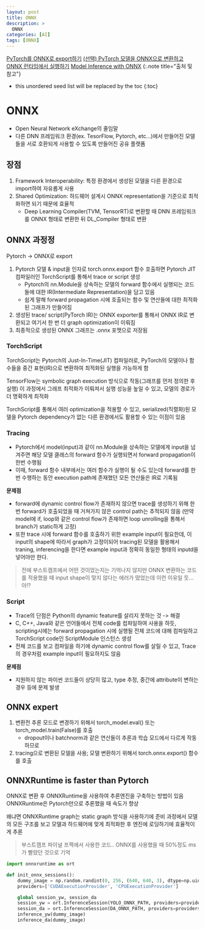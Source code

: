 ```yaml
---
layout: post
title: ONNX
description: > 
  ONNX
categories: [AI]
tags: [ONNX]
---
```

[PyTorch를 ONNX로 export하기](https://yunmorning.tistory.com/17)
[(선택) PyTorch 모델을 ONNX으로 변환하고 ONNX 런타임에서 실행하기](https://tutorials.pytorch.kr/advanced/super_resolution_with_onnxruntime.html)
[Model Inference with ONNX](https://velog.io/@hsp/model-inference-with-ONNX)
{:.note title="출처 및 참고"}

* this unordered seed list will be replaced by the toc
{:toc}

# ONNX
- Open Neural Network eXchange의 줄임말
- 다른 DNN 프레임워크 환경(ex. TesorFlow, Pytorch, etc...)에서 만들어진 모델들을 서로 호환되게 사용할 수 있도록 만들어진 공유 플랫폼

## 장점
1. Framework Interoperability: 특정 환경에서 생성된 모델을 다른 환경으로 import하여 자유롭게 사용
2. Shared Optimization: 하드웨어 설계시 ONNX representation을 기준으로 최적화하면 되기 때문에 효율적
    - Deep Learning Compiler(TVM, TensorRT)로 변환할 때 DNN 프레임워크를 ONNX 형태로 변환한 뒤 DL_Compiler 형태로 변환

## ONNX 과정정
Pytorch -> ONNX로  export

1. Pytorch 모델 & input을 인자로 torch.onnx.export 함수 호출하면 Pytorch JIT 컴파일러인 TorchScript를 통해서 trace or script 생성
    - Pytorch의 nn.Module을 상속하는 모델의 forward 함수에서 실행되는 코드들에 대한 IR(Intermediate Representation)을 담고 있음
    - 쉽게 말해 forward propagation 시에 호출되는 함수 및 연산들에 대한 최적화된 그래프가 만들어짐
2. 생성된 trace/ script(PyTorch IR)는 ONNX exporter를 통해서 ONNX IR로 변환되고 여기서 한 번 더 graph optimization이 이뤄짐
3. 최종적으로 생성된 ONNX 그래프는 .onnx 포맷으로 저장됨

### TorchScript
TorchScript는 Pytorch의 Just-In-Time(JIT) 컴파일러로, PyTorch의 모델이나 함수들을 중간 표현(IR)으로 변환하여 최적화된 실행을 가능하게 함

TensorFlow는 symbolic graph execution 방식으로 작동(그래프를 먼저 정의한 후 실행) 이 과정에서 그래프 최적화가 이뤄져서 실행 성능을 높일 수 있고, 모델의 경로가 더 명확하게 최적화

TorchScript를 통해서 여러 optimization을 적용할 수 있고, serialized(직렬화)된 모델을 Pytorch dependency가 없는 다른 환경에서도 활용할 수 있는 이점이 있음

### Tracing
- Pytorch에서 model(input)과 같이 nn.Module을 상속하는 모델에게 input을 넘겨주면 해당 모델 클래스의 forward 함수가 실행되면서 forward propagation이 한번 수행됨
- 이때, forward 함수 내부에서는 여러 함수가 실행이 될 수도 있는데 forward를 한번 수행하는 동안 execution path에 존재했던 모든 연산들은 IR로 기록됨

**문제점**
- forward에 dynamic control flow가 존재하지 않으면 trace를 생성하기 위해 한번 forward가 호출되었을 때 거쳐가지 않은 control path는 추적되지 않음
(만약 model에 if, loop와 같은 control flow가 존재하면 loop unrolling을 통해서 branch가 static하게 고정)
- 또한 trace 시에 forward 함수를 호출하기 위한 example input이 필요한데, 이 input의 shape에 따라서 graph가 고정이되어 tracing된 모델을 활용해서 traning, inferencing을 한다면 example input과 정확히 동일한 형태의 inputd을 넣어야만 한다.

> 전에 부스트캠프에서 어떤 것이었는지는 기억나지 않지만 ONNX 변환하는 코드를 적용했을 때 input shape이 맞지 않다는 에러가 떴었는데 이런 이유일 듯... 아!?

### Script
- Trace의 단점은 Python의 dynamic feature를 살리지 못하는 것 -> 해결
- C, C++, Java와 같은 언어들에서 전체 code를 컴파일하여 사용을 하듯, scripting시에는 forward propagation 시에 실행될 전체 코드에 대해 컴파일하고 TorchScript code인 ScriptModule 인스턴스 생성
- 전체 코드를 보고 컴파일을 하기에 dynamic control flow를 살릴 수 있고, Trace의 경우처럼 example input이 필요하지도 않음

**문제점**
- 지원하지 않는 파이썬 코드들이 상당히 많고, type 추정, 중간에 attribute이 변하는 경우 등에 문제 발생

## ONNX expert
1. 변환전 추론 모드로 변경하기 위해서 torch_model.eval() 또는 torch_model.train(False)를 호출
    - dropout이나 batchnorm과 같은 연산들이 추론과 학습 모드에서 다르게 작동하므로
2. tracing으로 변환된 모델을 사용; 모델 변환하기 위해서 torch.onnx.export() 함수를 호출

## ONNXRuntime is faster than Pytorch
ONNX로 변환 후 ONNXRuntime을 사용하여 추론엔진을 구축하는 방법이 있음
ONNXRuntime은 Pytorch만으로 추론했을 때 속도가 향상

왜냐면 ONNXRuntime graph는 static graph 방식을 사용하기에 준비 과정에서 모델의 모든 구조를 보고 모델과 하드웨어에 맞게 최적화한 후 엔진에 로딩하기에 효율적이게 추론

> 부스트캠프 파이널 프젝에서 사용한 코드.. ONNX를 사용했을 때 50%정도 ms가 빨랐던 것으로 기억

```python
import onnxruntime as ort

def init_onnx_sessions():
    dummy_image = np.random.randint(0, 256, (640, 640, 3), dtype=np.uint8)
    providers=['CUDAExecutionProvider', 'CPUExecutionProvider']

    global session_yw, session_da
    session_yw = ort.InferenceSession(YOLO_ONNX_PATH, providers=providers)
    session_da = ort.InferenceSession(DA_ONNX_PATH, providers=providers)
    inference_yw(dummy_image)
    inference_da(dummy_image)
```